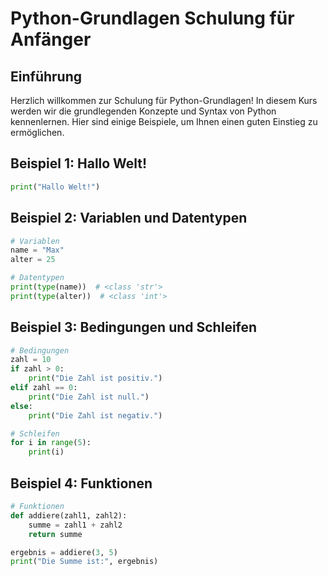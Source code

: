# Python-Grundlagen Schulung für Anfänger

## Einführung

Herzlich willkommen zur Schulung für Python-Grundlagen! In diesem Kurs werden wir die grundlegenden Konzepte und Syntax von Python kennenlernen. Hier sind einige Beispiele, um Ihnen einen guten Einstieg zu ermöglichen.

## Beispiel 1: Hallo Welt!

```python
print("Hallo Welt!")
```

## Beispiel 2: Variablen und Datentypen

```python
# Variablen
name = "Max"
alter = 25

# Datentypen
print(type(name))  # <class 'str'>
print(type(alter))  # <class 'int'>
```

## Beispiel 3: Bedingungen und Schleifen

```python
# Bedingungen
zahl = 10
if zahl > 0:
    print("Die Zahl ist positiv.")
elif zahl == 0:
    print("Die Zahl ist null.")
else:
    print("Die Zahl ist negativ.")

# Schleifen
for i in range(5):
    print(i)
```

## Beispiel 4: Funktionen

```python
# Funktionen
def addiere(zahl1, zahl2):
    summe = zahl1 + zahl2
    return summe

ergebnis = addiere(3, 5)
print("Die Summe ist:", ergebnis)
```